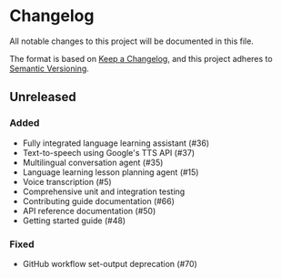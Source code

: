 # Changelog
All notable changes to this project will be documented in this file.

The format is based on [Keep a Changelog](https://keepachangelog.com/en/1.0.0/), and this project adheres to [Semantic Versioning](https://semver.org/spec/v2.0.0.html).

## Unreleased

### Added

- Fully integrated language learning assistant (#36)
- Text-to-speech using Google's TTS API (#37)
- Multilingual conversation agent (#35)
- Language learning lesson planning agent (#15)
- Voice transcription (#5)
- Comprehensive unit and integration testing
- Contributing guide documentation (#66)
- API reference documentation (#50)
- Getting started guide (#48)

### Fixed

- GitHub workflow set-output deprecation (#70)
